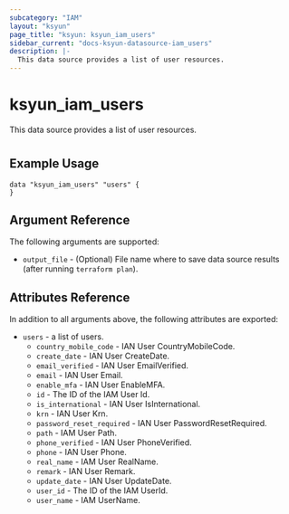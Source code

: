 ```yaml
---
subcategory: "IAM"
layout: "ksyun"
page_title: "ksyun: ksyun_iam_users"
sidebar_current: "docs-ksyun-datasource-iam_users"
description: |-
  This data source provides a list of user resources.
---
```


# ksyun_iam_users

This data source provides a list of user resources.

#

## Example Usage

```hcl
data "ksyun_iam_users" "users" {
}
```

## Argument Reference

The following arguments are supported:

* `output_file` - (Optional) File name where to save data source results (after running `terraform plan`).

## Attributes Reference

In addition to all arguments above, the following attributes are exported:

* `users` - a list of users.
  * `country_mobile_code` - IAN User CountryMobileCode.
  * `create_date` - IAN User CreateDate.
  * `email_verified` - IAN User EmailVerified.
  * `email` - IAN User Email.
  * `enable_mfa` - IAN User EnableMFA.
  * `id` - The ID of the IAM User Id.
  * `is_international` - IAN User IsInternational.
  * `krn` - IAN User Krn.
  * `password_reset_required` - IAN User PasswordResetRequired.
  * `path` - IAM User Path.
  * `phone_verified` - IAN User PhoneVerified.
  * `phone` - IAN User Phone.
  * `real_name` - IAM User RealName.
  * `remark` - IAN User Remark.
  * `update_date` - IAN User UpdateDate.
  * `user_id` - The ID of the IAM UserId.
  * `user_name` - IAM UserName.



